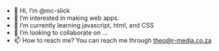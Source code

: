 - 👋 Hi, I’m @mc-slick
- 👀 I’m interested in making web apps.
- 🌱 I’m currently learning javascript, html, and CSS
- 💞️ I’m looking to collaborate on ...
- 📫 How to reach me? You can reach me through theo@r-media.co.za

<!---
mc-slick/mc-slick is a ✨ special ✨ repository because its `README.md` (this file) appears on your GitHub profile.
You can click the Preview link to take a look at your changes.
--->
